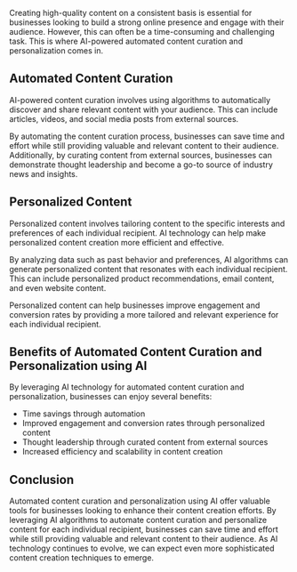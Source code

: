
Creating high-quality content on a consistent basis is essential for businesses looking to build a strong online presence and engage with their audience. However, this can often be a time-consuming and challenging task. This is where AI-powered automated content curation and personalization comes in.

Automated Content Curation
--------------------------

AI-powered content curation involves using algorithms to automatically discover and share relevant content with your audience. This can include articles, videos, and social media posts from external sources.

By automating the content curation process, businesses can save time and effort while still providing valuable and relevant content to their audience. Additionally, by curating content from external sources, businesses can demonstrate thought leadership and become a go-to source of industry news and insights.

Personalized Content
--------------------

Personalized content involves tailoring content to the specific interests and preferences of each individual recipient. AI technology can help make personalized content creation more efficient and effective.

By analyzing data such as past behavior and preferences, AI algorithms can generate personalized content that resonates with each individual recipient. This can include personalized product recommendations, email content, and even website content.

Personalized content can help businesses improve engagement and conversion rates by providing a more tailored and relevant experience for each individual recipient.

Benefits of Automated Content Curation and Personalization using AI
-------------------------------------------------------------------

By leveraging AI technology for automated content curation and personalization, businesses can enjoy several benefits:

* Time savings through automation
* Improved engagement and conversion rates through personalized content
* Thought leadership through curated content from external sources
* Increased efficiency and scalability in content creation

Conclusion
----------

Automated content curation and personalization using AI offer valuable tools for businesses looking to enhance their content creation efforts. By leveraging AI algorithms to automate content curation and personalize content for each individual recipient, businesses can save time and effort while still providing valuable and relevant content to their audience. As AI technology continues to evolve, we can expect even more sophisticated content creation techniques to emerge.
